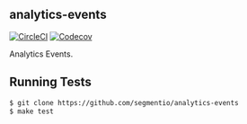 ## analytics-events

[![CircleCI](https://circleci.com/gh/segmentio/analytics-events.svg?style=shield&circle-token=db50dfacf7f315d6090978ed2b4e15924297ab17)](https://circleci.com/gh/segmentio/analytics-events)
[![Codecov](https://img.shields.io/codecov/c/github/segmentio/analytics-events/master.svg?maxAge=2592000)](https://codecov.io/gh/segmentio/analytics-events)

Analytics Events.

## Running Tests

```bash
$ git clone https://github.com/segmentio/analytics-events
$ make test
```
